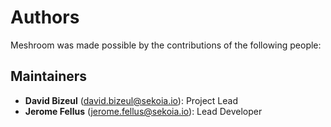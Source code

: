 # Authors

Meshroom was made possible by the contributions of the following people:

## Maintainers

- **David Bizeul** (david.bizeul@sekoia.io): Project Lead
- **Jerome Fellus** (jerome.fellus@sekoia.io): Lead Developer